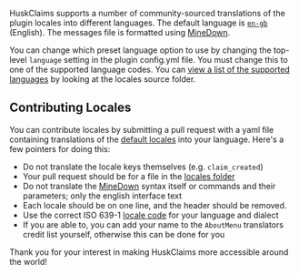 HuskClaims supports a number of community-sourced translations of the plugin locales into different languages. The default language is [`en-gb`](https://github.com/WiIIiam278/HuskClaims/blob/master/common/src/main/resources/locales/en-gb.yml) (English). The messages file is formatted using [MineDown](https://github.com/Phoenix616/MineDown).

You can change which preset language option to use by changing the top-level `language` setting in the plugin config.yml file. You must change this to one of the supported language codes. You can [view a list of the supported languages](https://github.com/WiIIiam278/HuskClaims/tree/master/common/src/main/resources/locales) by looking at the locales source folder.

## Contributing Locales
You can contribute locales by submitting a pull request with a yaml file containing translations of the [default locales](https://github.com/WiIIiam278/HuskClaims/blob/master/common/src/main/resources/locales/en-gb.yml) into your language. Here's a few pointers for doing this:
* Do not translate the locale keys themselves (e.g. `claim_created`)
* Your pull request should be for a file in the [locales folder](https://github.com/WiIIiam278/HuskClaims/tree/master/common/src/main/resources/locales)
* Do not translate the [MineDown](https://github.com/Phoenix616/MineDown) syntax itself or commands and their parameters; only the english interface text
* Each locale should be on one line, and the header should be removed.
* Use the correct ISO 639-1 [locale code](https://en.wikipedia.org/wiki/List_of_ISO_639-1_codes) for your language and dialect
* If you are able to, you can add your name to the `AboutMenu` translators credit list yourself, otherwise this can be done for you

Thank you for your interest in making HuskClaims more accessible around the world!
